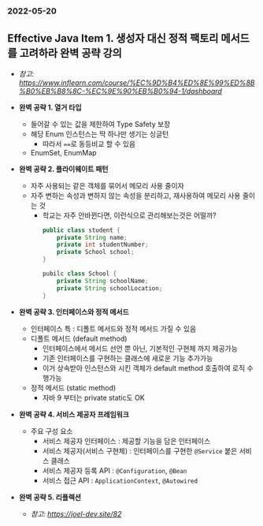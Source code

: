 ### 2022-05-20

## Effective Java Item 1. 생성자 대신 정적 팩토리 메서드를 고려하라 완벽 공략 강의
- *참고: https://www.inflearn.com/course/%EC%9D%B4%ED%8E%99%ED%8B%B0%EB%B8%8C-%EC%9E%90%EB%B0%94-1/dashboard*
- **완벽 공략 1. 열거 타입**
  - 들어갈 수 있는 값을 제한하여 Type Safety 보장
  - 해당 Enum 인스턴스는 딱 하나만 생기는 싱글턴
    - 따라서 `==`로 동등비교 할 수 있음
  - EnumSet, EnumMap

- **완벽 공략 2. 플라이웨이트 패턴**
  - 자주 사용되는 같은 객체를 묶어서 메모리 사용 줄이자
  - 자주 변하는 속성과 변하지 않는 속성을 분리하고, 재사용하여 메모리 사용 줄이는 것
    - 학교는 자주 안바뀐다면, 이런식으로 관리해보는것은 어떨까?
      ```java
      public class student {
          private String name;
          private int studentNumber;
          private School school;
      }
    
      pubilc class School {
          private String schoolName;
          private String schoolLocation;
      }
      ```

- **완벽 공략 3. 인터페이스와 정적 메서드**
  - 인터페이스 특 : 디폴트 메서드와 정적 메서드 가질 수 있음
  - 디폴트 메서드 (default method)
    - 인터페이스에서 메서드 선언 뿐 아닌, 기본적인 구현체 까지 제공가능
    - 기존 인터페이스를 구현하는 클래스에 새로운 기능 추가가능
    - 이거 상속받아 인스턴스와 시킨 객체가 default method 호출하여 로직 수행가능
  - 정적 메서드 (static method)
    - 자바 9 부터는 private static도 OK

- **완벽 공략 4. 서비스 제공자 프레임워크**
  - 주요 구성 요소
    - 서비스 제공자 인터페이스 : 제공할 기능을 담은 인터페이스
    - 서비스 제공자(서비스 구현체) : 인터페이스를 구현한 `@Service` 붙은 서비스 클래스
    - 서비스 제공자 등록 API : `@Configuration`, `@Bean`
    - 서비스 접근 API : `ApplicationContext`, `@Autowired`

- **완벽 공략 5. 리플렉션**
  - *참고: https://joel-dev.site/82*
